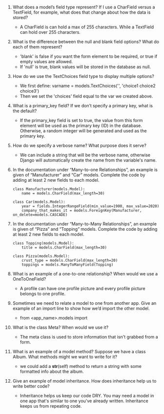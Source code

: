 1. What does a model’s field type represent? If I use a CharField versus a TextField, for example, what does that change about how the data is stored?
    * A CharField is can hold a max of 255 characters. While a TextField can hold over 255 characters.

2. What is the difference between the null and blank field options? What do each of them represent?
    * 'blank' is false if you want the form element to be required, or true if empty values are allowed.
    * If 'null' is true, blank values will be stored in the database as null.

3. How do we use the TextChoices field type to display multiple options?
    * We first define: varname = models.TextChoices('<varname>', 'choice1 choice2 choice3')
    * Then we set the 'choices' field equal to the var we created above.

4. What is a primary_key field? If we don’t specify a primary key, what is the default?
    * If the primary_key field is set to true, the value from this form element will be used as the primary key (ID) in the database. Otherwise, a random integer will be generated and used as the primary key.

5. How do we specify a verbose name? What purpose does it serve?
    * We can include a string that will be the verbose name, otherwise Django will automatically create the name from the variable's name.

6. In the documentation under “Many-to-one Relationships”, an example is given of “Manufacturer” and “Car” models. Complete the code by adding at least 2 new fields to each model.
    ```
    class Manufacturer(models.Model):
        name = models.CharField(max_length=30)
   
    class Car(models.Model):
        year = fields.IntegerRangeField(min_value=1900, max_value=2020)
        company_that_makes_it = models.ForeignKey(Manufacturer, on_delete=models.CASCADE)

7. In the documentation under “Many-to-Many Relationships”, an example is given of “Pizza” and “Topping” models. Complete the code by adding at least 2 new fields to each model.
    ```
    class Topping(models.Model):
        title = models.CharField(max_length=30)
    
    class Pizza(models.Model):
        crust_type = models.CharField(max_length=20)
        toppings = models.ManyToManyField(Topping)

8. What is an example of a one-to-one relationship? When would we use a OneToOneField?
    * A profile can have one profile picture and every profile picture belongs to one profile.

9. Sometimes we need to relate a model to one from another app. Give an example of an import line to show how we’d import the other model.
    * from <app_name>.models import <model name>

10. What is the class Meta? When would we use it?
    * The meta class is used to store information that isn't grabbed from a form.

11. What is an example of a model method? Suppose we have a class Album. What methods might we want to write for it?
    * we could add a __str__(self) method to return a string with some formatted info about the album.

12. Give an example of model inheritance. How does inheritance help us to write better code?
    * Inheritance helps us keep our code DRY. You may need a model in one app that's similar to one you've already written. Inheritance keeps us from repeating code.
